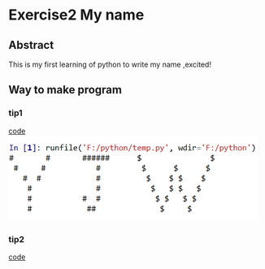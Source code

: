 # Exercise2 My name 
## Abstract
This is my first learning of python to write my name ,excited!
## Way to make program
### tip1
[code](https://github.com/jigga301/compuational_physics_N2014301020070/blob/master/temp.py)
![picture cannot see](https://github.com/jigga301/compuational_physics_N2014301020070/blob/master/QQ%E5%9B%BE%E7%89%8720160918233114.png)
### tip2
[code](https://github.com/jigga301/compuational_physics_N2014301020070/blob/master/%E8%AE%A1%E7%AE%97%E7%89%A9%E7%90%86%E5%90%8D%E5%AD%97%E6%89%93%E5%87%BA.py)
